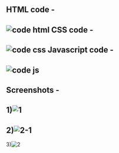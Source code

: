 HTML code - 
--------------------------------------------------------------------------------------------------------------------
![code html](https://github.com/user-attachments/assets/b4b24ca9-a4b3-4680-b172-69776b995e5f)
CSS code - 
--------------------------------------------------------------------------------------------------------------------
![code css](https://github.com/user-attachments/assets/d4acee92-6df2-426f-be54-b9bccefbd8d3)
Javascript code -
--------------------------------------------------------------------------------------------------------------------
![code js](https://github.com/user-attachments/assets/821578b9-ec07-40f0-b5c8-b319a91672d1)
--------------------------------------------------------------------------------------------------------------------
Screenshots - 
--------------------------------------------------------------------------------------------------------------------
1)![1](https://github.com/user-attachments/assets/3b8627ca-1e57-4240-8a30-a56f4ccf5121)
--------------------------------------------------------------------------------------------------------------------
2)![2-1](https://github.com/user-attachments/assets/c00b0926-b65a-4037-9d31-a3978a0b45fb)
--------------------------------------------------------------------------------------------------------------------
3)![2](https://github.com/user-attachments/assets/51d7c6dc-ac86-4c0c-bd64-d46e12a5bbd9)



